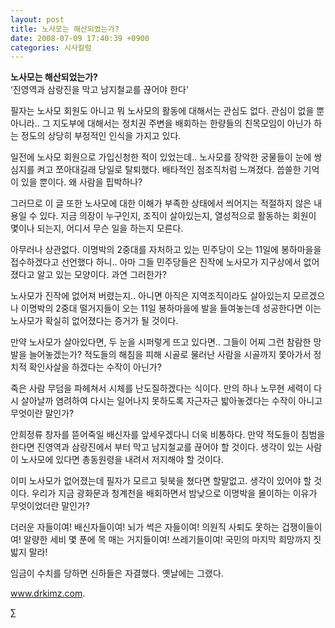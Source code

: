 ```yaml
---
layout: post
title: 노사모는 해산되었는가?
date: 2008-07-09 17:40:39 +0900
categories: 시사칼럼
---
```

**노사모는 해산되었는가?**  
‘진영역과 삼랑진을 막고 남지철교를 끊어야 한다’

필자는 노사모 회원도 아니고 뭐 노사모의 활동에 대해서는 관심도 없다. 관심이 없을 뿐 아니라.. 그 지도부에 대해서는 정치권 주변을 배회하는 한량들의 친목모임이 아닌가 하는 정도의 상당히 부정적인 인식을 가지고 있다. 

일전에 노사모 회원으로 가입신청한 적이 있었는데.. 노사모를 장악한 궁물들이 눈에 쌍심지를 켜고 쪼아대길래 당일로 탈퇴했다. 배타적인 점조직처럼 느껴졌다. 씁쓸한 기억이 있을 뿐이다. 왜 사람을 핍박하나?

그러므로 이 글 또한 노사모에 대한 이해가 부족한 상태에서 씌어지는 적절하지 않은 내용일 수 있다. 지금 의장이 누구인지, 조직이 살아있는지, 열성적으로 활동하는 회원이 몇이나 되는지, 어디서 무슨 일을 하는지 모른다. 

아무러나 상관없다. 이명박의 2중대를 자처하고 있는 민주당이 오는 11일에 봉하마을을 접수하겠다고 선언했다 하니.. 아마 그들 민주당들은 진작에 노사모가 지구상에서 없어졌다고 알고 있는 모양이다. 과연 그러한가?

노사모가 진작에 없어져 버렸는지.. 아니면 아직은 지역조직이라도 살아있는지 모르겠으나 이명박의 2중대 떨거지들이 오는 11일 봉하마을에 발을 들여놓는데 성공한다면 이는 노사모가 확실히 없어졌다는 증거가 될 것이다. 

만약 노사모가 살아있다면, 두 눈을 시퍼렇게 뜨고 있다면.. 그들이 어찌 그런 참람한 망발을 늘어놓겠는가? 적도들의 해침을 피해 시골로 물러난 사람을 시골까지 쫓아가서 정치적 확인사살을 하겠다는 수작이 아닌가? 

죽은 사람 무덤을 파헤쳐서 시체를 난도질하겠다는 식이다. 만의 하나 노무현 세력이 다시 살아날까 염려하여 다시는 일어나지 못하도록 자근자근 밟아놓겠다는 수작이 아니고 무엇이란 말인가? 

안희정류 창자를 뜯어죽일 배신자를 앞세우겠다니 더욱 비통하다. 만약 적도들이 침범을 한다면 진영역과 삼랑진에서 부터 막고 남지철교를 끊어야 할 것이다. 생각이 있는 사람이 노사모에 있다면 총동원령을 내려서 저지해야 할 것이다. 

이미 노사모가 없어졌는데 필자가 모르고 뒷북을 쳤다면 할말없고. 생각이 있어야 할 것이다. 우리가 지금 광화문과 청계천을 배회하면서 밤낮으로 이명박을 몰이하는 이유가 무엇이었더란 말인가? 

더러운 자들이여! 배신자들이여! 뇌가 썩은 자들이여! 의원직 사퇴도 못하는 겁쟁이들이여! 알량한 세비 몇 푼에 목 매는 거지들이여! 쓰레기들이여! 국민의 마지막 희망까지 짓밟지 말라!

임금이 수치를 당하면 신하들은 자결했다. 옛날에는 그랬다. 

www.drkimz.com.

∑